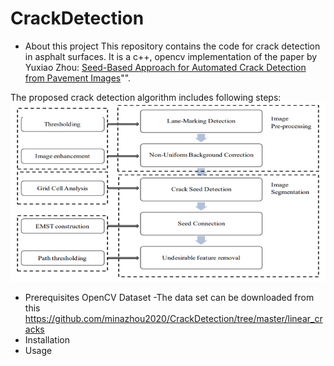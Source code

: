 # CrackDetection
- About this project
This repository contains the code for crack detection in asphalt surfaces. It is a c++, opencv implementation of the paper by Yuxiao Zhou:
[Seed-Based Approach for Automated Crack Detection from Pavement Images](https://www.researchgate.net/publication/305792615_Seed-Based_Approach_for_Automated_Crack_Detection_from_Pavement_Images)"".

The proposed crack detection algorithm includes following steps:
![crack detection methodology](https://github.com/minazhou2020/CrackDetection/blob/master/Capture.PNG?raw=true)
- Prerequisites
OpenCV
Dataset -The data set can be downloaded from this https://github.com/minazhou2020/CrackDetection/tree/master/linear_cracks
- Installation
- Usage



